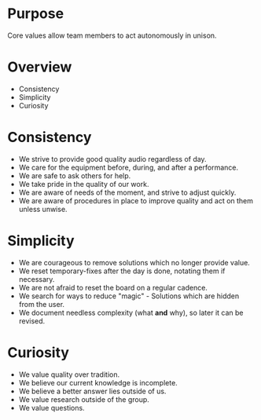 # Purpose

Core values allow team members to act autonomously in unison.

# Overview

- Consistency
- Simplicity
- Curiosity

# Consistency

- We strive to provide good quality audio regardless of day.
- We care for the equipment before, during, and after a performance.
- We are safe to ask others for help.
- We take pride in the quality of our work.
- We are aware of needs of the moment, and strive to adjust quickly.
- We are aware of procedures in place to improve quality and act on them unless unwise.

# Simplicity

- We are courageous to remove solutions which no longer provide value.
- We reset temporary-fixes after the day is done, notating them if necessary.
- We are not afraid to reset the board on a regular cadence.
- We search for ways to reduce "magic" - Solutions which are hidden from the user.
- We document needless complexity (what **and** why), so later it can be revised.

# Curiosity

- We value quality over tradition.
- We believe our current knowledge is incomplete.
- We believe a better answer lies outside of us.
- We value research outside of the group.
- We value questions.
